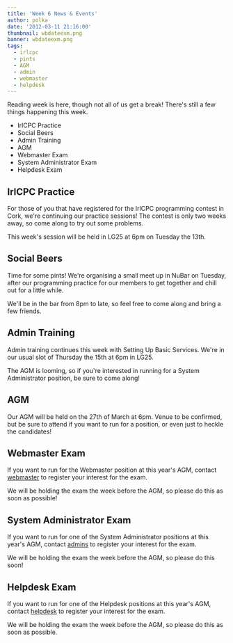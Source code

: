 ```yaml
---
title: 'Week 6 News & Events'
author: polka
date: '2012-03-11 21:16:00'
thumbnail: wbdateexm.png
banner: wbdateexm.png
tags:
  - irlcpc
  - pints
  - AGM
  - admin
  - webmaster
  - helpdesk
---
```


Reading week is here, though not all of us get a break! There's still a few things happening this week.

*   IrlCPC Practice
*   Social Beers
*   Admin Training
*   AGM
*   Webmaster Exam
*   System Administrator Exam
*   Helpdesk Exam

<!-- more -->
## IrlCPC Practice

For those of you that have registered for the IrlCPC programming contest in Cork, we're continuing our practice sessions! The contest is only two weeks away, so come along to try out some problems.

This week's session will be held in LG25 at 6pm on Tuesday the 13th.

## Social Beers

Time for some pints! We're organising a small meet up in NuBar on Tuesday, after our programming practice for our members to get together and chill out for a little while.

We'll be in the bar from 8pm to late, so feel free to come along and bring a few friends.

## Admin Training

Admin training continues this week with Setting Up Basic Services. We're in our usual slot of Thursday the 15th at 6pm in LG25.

The AGM is looming, so if you're interested in running for a System Administrator position, be sure to come along!

## AGM

Our AGM will be held on the 27th of March at 6pm. Venue to be confirmed, but be sure to attend if you want to run for a position, or even just to heckle the candidates!

## Webmaster Exam

If you want to run for the Webmaster position at this year's AGM, contact [webmaster](http://www.redbrick.dcu.ie/about/contact/webmaster) to register your interest for the exam.

We will be holding the exam the week before the AGM, so please do this as soon as possible!

## System Administrator Exam

If you want to run for one of the System Administrator positions at this year's AGM, contact [admins](http://www.redbrick.dcu.ie/about/contact/admins) to register your interest for the exam.

We will be holding the exam the week before the AGM, so please do this soon!

## Helpdesk Exam

If you want to run for one of the Helpdesk positions at this year's AGM, contact [helpdesk](http://www.redbrick.dcu.ie/about/contact/helpdesk) to register your interest for the exam.

We will be holding the exam the week before the AGM, so please do this as soon as possible.
